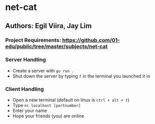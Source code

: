 # net-cat
## Authors: Egil Viira, Jay Lim

### Project Requirements: https://github.com/01-edu/public/tree/master/subjects/net-cat

### Server Handling
- Create a server with `go run .`
- Shut down the server by typing `f` in the terminal you launched it in

### Client Handling
- Open a new terminal (default on linux is `ctrl + alt + t`)
- Type `nc localhost [portnumber]`
- Enter your name
- Hope your friends (you) are online
